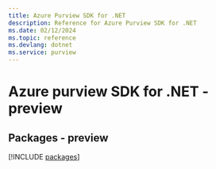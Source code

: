 ```yaml
---
title: Azure Purview SDK for .NET
description: Reference for Azure Purview SDK for .NET
ms.date: 02/12/2024
ms.topic: reference
ms.devlang: dotnet
ms.service: purview
---
```

# Azure purview SDK for .NET - preview
## Packages - preview
[!INCLUDE [packages](purview-index.md)]